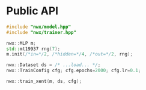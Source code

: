 <!-- SPDX-License-Identifier: Apache-2.0 -->
# Public API

```c++
#include "nwx/model.hpp"
#include "nwx/trainer.hpp"

nwx::MLP m;
std::mt19937 rng(7);
m.init(/*in=*/2, /*hidden=*/4, /*out=*/2, rng);

nwx::Dataset ds = /* ...load... */;
nwx::TrainConfig cfg; cfg.epochs=2000; cfg.lr=0.1;

nwx::train_xent(m, ds, cfg);
```
